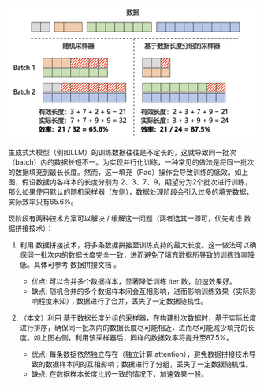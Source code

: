 ![](.04_数据分组_images/数据分组.png)

生成式大模型（例如LLM）的训练数据往往是不定长的，这就导致同一批次（batch）内的数据长短不一。为实现并行化训练，一种常见的做法是将同一批次的数据填充到最长长度。然而，这一填充（Pad）操作会导致训练的低效。如上图，假设数据内各样本的长度分别为 2、3、7、9，期望分为2个批次进行训练，那么如果使用默认的随机采样器（左侧），数据处理阶段会引入过多的填充数据，实际效率只有65.6%。

现阶段有两种技术方案可以解决 / 缓解这一问题（两者选其一即可，优先考虑 数据拼接技术）：

1. 利用 数据拼接技术，将多条数据拼接至训练支持的最大长度。这一做法可以确保同一批次内的数据长度完全一致，进而避免了填充数据所导致的训练效率降低。具体可参考 数据拼接文档 。

   - 优点: 可以合并多个数据样本，显著降低训练 iter 数，加速效果好。
   - 缺点: 随机合并的多个数据样本间会互相影响，进而影响训练效果（实际影响程度未知）；数据进行了合并，丢失了一定数据随机性。

2. （本文）利用 基于数据长度分组的采样器，在构建批次数据时，基于实际长度进行排序，确保同一批次内的数据长度尽可能相近，进而尽可能减少填充的长度。如上图右侧，利用该采样器后，同样的数据效率将提升至87.5%。

    - 优点: 每条数据依然独立存在（独立计算 attention），避免数据拼接技术导致的数据样本间的互相影响；数据进行了分组，丢失了一定数据随机性。
    - 缺点: 在数据样本长度比较一致的情况下，加速效果一般。